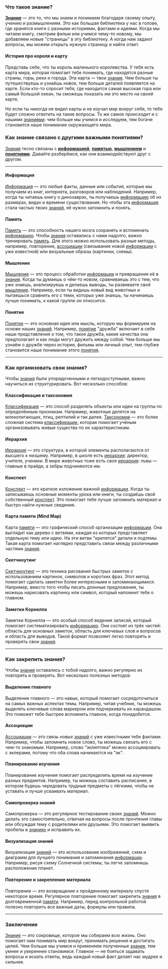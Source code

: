 ### Что такое знание?

**[Знание](knowledge.md)** — это то, что мы знаем и понимаем благодаря своему опыту, учению и размышлениям. Это как большая библиотека у нас в голове, где хранятся книги с разными историями, фактами и идеями. Когда мы читаем книгу, смотрим фильм или учимся чему-то новому, мы добавляем новые "страницы" в эту библиотеку. А когда нам задают вопросы, мы можем открыть нужную страницу и найти ответ.

#### История про короля и карту

Представь себе, что ты король маленького королевства. У тебя есть карта мира, которая помогает тебе понимать, где находятся разные страны, горы, реки и города. Эта карта — твои [знания](knowledge.md). Чем больше ты путешествуешь и узнаёшь новое, тем больше деталей появляется на карте. Если кто-то спросит тебя, где находится самая высокая гора или самый большой океан, ты сможешь показать им это место на своей карте.

Но если ты никогда не видел карты и не изучал мир вокруг себя, то тебе будет сложно ответить на такие вопросы. То же самое происходит и с нашими [знаниями](knowledge.md): чем больше мы учимся и исследуем, тем богаче становится наше понимание окружающего мира.

### Как знание связано с другими важными понятиями?

[Знания](knowledge.md) тесно связаны с **[информацией](information.md)**, **[памятью](memory.md)**, **[мышлением](thinking.md)** и **[понятиями](concept.md)**. Давайте разберёмся, как они взаимодействуют друг с другом.

---

#### Информация
[Информация](information.md) — это любые факты, данные или события, которые мы получаем из книг, интернета, разговоров или наблюдений. Например, когда ты читаешь книгу о динозаврах, ты получаешь [информацию](information.md) об их размерах, видах и времени существования. Но чтобы эта [информация](information.md) стала частью твоих [знаний](knowledge.md), её нужно запомнить и понять.

#### Память
[Память](memory.md) — это способность нашего мозга сохранять и вспоминать [информацию](information.md). Чтобы [знания](knowledge.md) оставались с нами надолго, важно тренировать [память](memory.md). Для этого можно использовать разные методы, например, повторение, [ассоциации](association.md) (связывание новой [информации](information.md) с уже известной) или визуальные образы (картинки, схемы).

#### Мышление
[Мышление](thinking.md) — это процесс обработки [информации](information.md) и превращения её в [знания](knowledge.md). Когда ты думаешь о чём-то новом, сравниваешь это с тем, что уже знаешь, анализируешь и делаешь выводы, ты развиваете своё [мышление](thinking.md). Например, если ты видишь новый вид животных и пытаешься сравнить его с теми, которых уже знаешь, ты начинаешь лучше понимать, к какой группе он относится.

#### Понятие
[Понятие](concept.md) — это основная идея или мысль, которую мы формируем на основе наших [знаний](knowledge.md). Например, [понятие](concept.md) "дружба" включает в себя наши представления о том, что такое дружба, какие качества она предполагает и как люди могут дружить между собой. Чем больше мы узнаём о дружбе через истории, фильмы или личный опыт, тем глубже становится наше понимание этого [понятия](concept.md).

---

### Как организовать свои знания?

Чтобы [знания](knowledge.md) были упорядоченными и легкодоступными, важно научиться их структурировать. Вот несколько способов:

#### Классификация и таксономия
[Классификация](classification.md) — это способ разделять объекты или идеи на группы по определённым признакам. Например, животные делятся на млекопитающих, птиц, рептилий и так далее. [Таксономия](taxonomy.md) — это более сложная система [классификации](classification.md), которая помогает учёным организовывать живые существа по их характеристикам.

#### Иерархия
[Иерархия](hierarchy.md) — это структура, в которой элементы располагаются от высшего к низшему. Например, в школе есть [иерархия](hierarchy.md): директор, учителя, ученики. В мире животных тоже есть своя [иерархия](hierarchy.md): львы — главные в прайде, а зебры подчиняются им.

#### Конспект
[Конспект](outline.md) — это краткое изложение важной [информации](information.md). Когда ты записываешь основные моменты урока или книги, ты создаёшь свой собственный [конспект](outline.md). Это помогает тебе лучше запомнить материал и быстро найти нужные сведения.

#### Карта памяти (Mind Map)
Карта [памяти](memory.md) — это графический способ организации [информации](information.md). Она выглядит как дерево с ветвями, каждая из которых представляет отдельную тему или идею. На эти ветви "крепятся" детали и подтемы. Такая карта помогает наглядно представить связи между различными частями [знания](knowledge.md).

#### Скетчноутинг
[Скетчноутинг](sketchnoting.md) — это техника рисования быстрых заметок с использованием картинок, символов и коротких фраз. Этот метод помогает сделать заметки более интересными и запоминающимися. Например, вместо того чтобы писать длинные предложения, ты можешь нарисовать картинку или символ, который напомнит тебе о главном.

#### Заметки Корнелла
Заметки Корнелла — это особый способ ведения записей, который помогает систематизировать [информацию](information.md). Они состоят из трёх частей: область для основных заметок, область для ключевых слов и вопросов и область для выводов. Такой формат позволяет легко повторять и проверять свои [знания](knowledge.md).

---

### Как закрепить знания?

Чтобы [знания](knowledge.md) оставались с тобой надолго, важно регулярно их повторять и проверять. Вот несколько полезных методов:

#### Выделение главного
Выделение главного — это навык, который помогает сосредоточиться на самых важных аспектах темы. Например, читая учебник, ты можешь выделять ключевые слова маркером или подчеркивать их карандашом. Это поможет тебе быстрее вспомнить главное, когда понадобится.

#### Ассоциации
[Ассоциации](association.md) — это связь новых [знаний](knowledge.md) с уже известными тебе фактами. Например, чтобы запомнить новое слово, ты можешь связать его с чем-то знакомым. Например, слово "эклиптика" можно ассоциировать с эклерами, потому что оба слова начинаются на "эк".

#### Планирование изучения
Планирование изучения помогает распределить время на изучение разных предметов. Например, ты можешь составить расписание, в котором будешь чередовать трудные предметы с лёгкими, чтобы не уставать и лучше усваивать материал.

#### Самопроверка знаний
Самопроверка — это регулярное тестирование своих [знаний](knowledge.md). Можно делать это самостоятельно, отвечая на вопросы после прочтения главы или обсуждая тему с родителями или друзьями. Это помогает выявить пробелы в [знаниях](knowledge.md) и исправить их.

#### Визуализация знаний
Визуализация [знаний](knowledge.md) — это использование изображений, схем и диаграмм для лучшего понимания и запоминания [информации](information.md). Например, рисуя схему Солнечной системы, ты легче запомнишь расположение планет.

#### Повторение и закрепление материала
Повторение — это возвращение к пройденному материалу спустя некоторое время. Регулярное повторение помогает закрепить [знания](knowledge.md) в долговременной [памяти](memory.md). Например, перед контрольной работой полезно повторить все важные даты, формулы или правила.

---

### Заключение

[Знание](knowledge.md) — это сокровище, которое мы собираем всю жизнь. Оно помогает нам понимать мир вокруг, принимать решения и достигать целей. Чем больше мы учимся и применяем полученные [знания](knowledge.md), тем умнее и увереннее становимся. Главное — не бояться задавать вопросы и искать ответы, ведь каждый новый факт делает нас мудрее и сильнее.